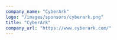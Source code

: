 ```yaml
---
company_name: "CyberArk"
logo: "/images/sponsors/cyberark.png"
title: "CyberArk"
company_url: "https://www.cyberark.com/"
---
```

